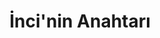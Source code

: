 ---
order: 2
title:  "İnci'nin Anahtarı"
img: "assets/images/slides/7.jpg"
mobile-img: "assets/images/slides/7m.jpg"
href: "/kitaplar/incinin-anahtari"
target: "" # _blank
---